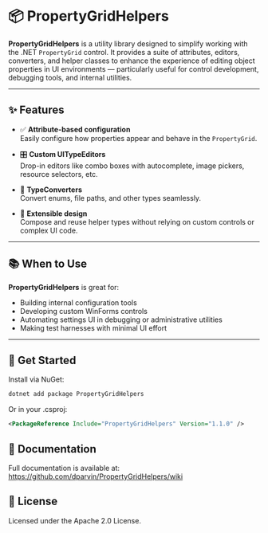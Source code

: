﻿# 📦 PropertyGridHelpers

**PropertyGridHelpers** is a utility library designed to simplify working with the .NET `PropertyGrid` control. It provides a suite of attributes, editors, converters, and helper classes to enhance the experience of editing object properties in UI environments — particularly useful for control development, debugging tools, and internal utilities.

---

## ✨ Features

- ✅ **Attribute-based configuration**  
  Easily configure how properties appear and behave in the `PropertyGrid`.

- 🎛 **Custom UITypeEditors**  
  Drop-in editors like combo boxes with autocomplete, image pickers, resource selectors, etc.

- 🔄 **TypeConverters**  
  Convert enums, file paths, and other types seamlessly.

- 🧩 **Extensible design**  
  Compose and reuse helper types without relying on custom controls or complex UI code.

---

## 📚 When to Use

**PropertyGridHelpers** is great for:

- Building internal configuration tools
- Developing custom WinForms controls
- Automating settings UI in debugging or administrative utilities
- Making test harnesses with minimal UI effort

---

## 🚀 Get Started

Install via NuGet:

```bash
dotnet add package PropertyGridHelpers
```
Or in your .csproj:

```xml
<PackageReference Include="PropertyGridHelpers" Version="1.1.0" />
```

## 📘 Documentation

Full documentation is available at:
https://github.com/dparvin/PropertyGridHelpers/wiki

## 📄 License
Licensed under the Apache 2.0 License.